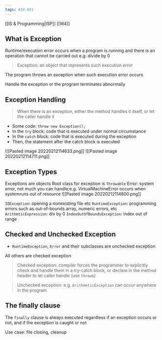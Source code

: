 ```yaml
---
tags: #50.001
---
```

[[IS & Programming|ISP]]
[[W4]]

## What is Exception
Runtime/execution error occurs when a program is running and there is an operation that cannot be carried out
e.g. divide by 0

> Exception: an object that represents such execution error

The program throws an exception when such execution error occurs

Handle the exception or the program terminates abnormally

## Exception Handling
> When there is an exception, either the method handles it itself, or let the caller handle it

- Some code: `throw new Exception();`
- In the `try` block: code that is executed under normal circumstance
- In the `catch` block: code that is executed during the exception
- Then, the statement after the catch block is executed

![[Pasted image 20220212114633.png]]
![[Pasted image 20220212114711.png]]

## Exception Types
Exceptions are objects
Root class for exception is `Throwable`
Error: system error, not much you can handle;e.g. VirtualMachineError occurs when systemruns out of resource
![[Pasted image 20220212114800.png]]

`IOException`: opening a nonexisting file etc
`RuntimeException`: programming errors such as out-of-bounds array, numeric errors, etc
`ArithmticExpression`: div by 0
`IndexOutOfBoundsException`: index out of range

## Checked and Unchecked Exception
- `RuntimeException`, `Error` and their subclasses are unchecked exception

All others are checked exception

> Checked exception: compiler forces the programmer to explicitly check and handle them in a try-catch block, or declare in the method header to let caller handle (use `throw`s)

> Unchecked exception: e.g. `ArithmeticException` can occur anywhere in the program

## The finally clause
The `finally` clause is always executed regardless if an exception occurs or not, and if the exception is caught or not

Use case: file closing, cleanup